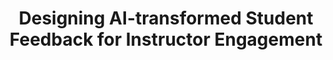 ---
layout: project-detail
title: "Designing AI-transformed Student Feedback for Instructor Engagement"
type: "Research Project"
content: "Student Evaluations of Teaching (SET) are crucial for improving education quality, but many instructors avoid or minimally engage with them due to cognitive and emotional costs. This research investigates how to redesign SET reports using language models to increase instructor engagement while protecting their wellbeing..."
image: "debug.png"
alt: "Mockup of redesigned teaching evaluation interface showing different views"
status: "In Revision for CSCW 2025"
collaborator: ""
advisor: ""
permalink: /projects/:title
---